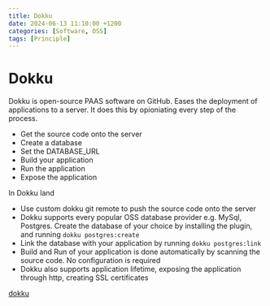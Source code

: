 ```yaml
---
title: Dokku
date: 2024-06-13 11:10:00 +1200
categories: [Software, OSS]
tags: [Principle]
---
```


# Dokku

Dokku is open-source PAAS software on GitHub. Eases the deployment of applications to a server. It does this by opioniating every step of the process.

- Get the source code onto the server
- Create a database
- Set the DATABASE_URL
- Build your application
- Run the application
- Expose the application

In Dokku land

- Use custom dokku git remote to push the source code onto the server
- Dokku supports every popular OSS database provider e.g. MySql, Postgres. Create the database of your choice by installing the plugin, and running `dokku postgres:create`
- Link the database with your application by running `dokku postgres:link`
- Build and Run of your application is done automatically by scanning the source code. No configuration is required
- Dokku also supports application lifetime, exposing the application through http, creating SSL certificates

[dokku](https://www.github.com/dokku/dokku)
